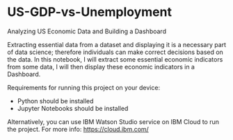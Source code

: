 # US-GDP-vs-Unemployment
Analyzing US Economic Data and Building a Dashboard

Extracting essential data from a dataset and displaying it is a necessary part of data science; therefore individuals can make correct decisions based on the data. In this notebook, I will extract some essential economic indicators from some data, I will then display these economic indicators in a Dashboard.

Requirements for running this project on your device:
- Python should be installed
- Jupyter Notebooks should be installed

Alternatively, you can use IBM Watson Studio service on IBM Cloud to run the project. For more info: https://cloud.ibm.com/
